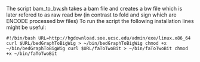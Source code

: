 The script bam_to_bw.sh takes a bam file and creates a bw file which is later refered to as raw read bw (in contrast to fold and sign which are ENCODE processed bw files)
To run the script the following installation lines might be useful:

`#!/bin/bash
URL=http://hgdownload.soe.ucsc.edu/admin/exe/linux.x86_64
curl $URL/bedGraphToBigWig > ~/bin/bedGraphToBigWig
chmod +x ~/bin/bedGraphToBigWig
curl $URL/faToTwoBit > ~/bin/faToTwoBit
chmod +x ~/bin/faToTwoBit`
